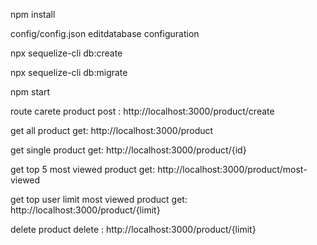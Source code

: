 npm install

config/config.json
editdatabase configuration

npx sequelize-cli db:create

npx sequelize-cli db:migrate

npm start

route
carete product
post : http://localhost:3000/product/create

get all product
get: http://localhost:3000/product

get single product
get: http://localhost:3000/product/{id}

get top 5 most viewed product
get: http://localhost:3000/product/most-viewed

get top user limit most viewed product
get: http://localhost:3000/product/{limit}

delete product
delete : http://localhost:3000/product/{limit}